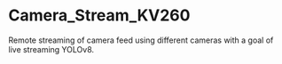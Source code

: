 # Camera_Stream_KV260
Remote streaming of camera feed using different cameras with a goal of live streaming YOLOv8.
